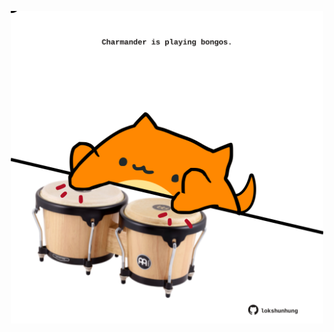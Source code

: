 <!-- built at 06/08/2022, 20:01:25 UTC -->
<p align="center">
  <img width="500" height="500" src="./ReadmeImage.svg">
</p>
